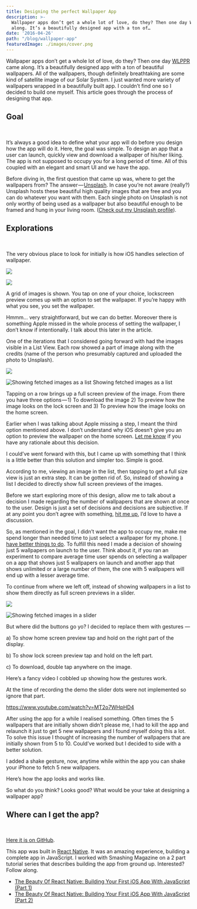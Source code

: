 ```yaml
---
title: Designing the perfect Wallpaper App
description: >-
  Wallpaper apps don’t get a whole lot of love, do they? Then one day WLPPR came
  along. It’s a beautifully designed app with a ton of…
date: '2016-04-26'
path: "/blog/wallpaper-app"
featuredImage: ./images/cover.png
---
```


Wallpaper apps don’t get a whole lot of love, do they? Then one day [WLPPR](http://wlppr.co/) came along. It’s a beautifully designed app with a ton of beautiful wallpapers. All of the wallpapers, though definitely breathtaking are some kind of satellite image of our Solar System. I just wanted more variety of wallpapers wrapped in a beautifully built app. I couldn’t find one so I decided to build one myself. This article goes through the process of designing that app.

## Goal
<br/>


It’s always a good idea to define what your app will do before you design how the app will do it. Here, the goal was simple. To design an app that a user can launch, quickly view and download a wallpaper of his/her liking. The app is not supposed to occupy you for a long period of time. All of this coupled with an elegant and smart UI and we have the app.

Before diving in, the first question that came up was, where to get the wallpapers from? The answer — [Unsplash](http://unsplash.com). In case you’re not aware (really?) Unsplash hosts these beautiful high quality images that are free and you can do whatever you want with them. Each single photo on Unsplash is not only worthy of being used as a wallpaper but also beautiful enough to be framed and hung in your living room. ([Check out my Unsplash profile](https://unsplash.com/nashvail)).

## Explorations
<br/>


The very obvious place to look for initially is how iOS handles selection of wallpaper.

![](./images/1.png)

![](./images/2.png)

A grid of images is shown. You tap on one of your choice, lockscreen preview comes up with an option to set the wallpaper. If you’re happy with what you see, you set the wallpaper.

Hmmm… very straightforward, but we can do better. Moreover there is something Apple missed in the whole process of setting the wallpaper, I don’t know if intentionally. I talk about this later in the article.

One of the iterations that I considered going forward with had the images visible in a List View. Each row showed a part of image along with the credits (name of the person who presumably captured and uploaded the photo to Unsplash).

![](./images/3.jpg)

![Showing fetched images as a list](./images/4.png)
Showing fetched images as a list

Tapping on a row brings up a full screen preview of the image. From there you have three options — 1) To download the image 2) To preview how the image looks on the lock screen and 3) To preview how the image looks on the home screen.

Earlier when I was talking about Apple missing a step, I meant the third option mentioned above. I don’t understand why iOS doesn’t give you an option to preview the wallpaper on the home screen. [Let me know](http://twitter.com/NashVail) if you have any rationale about this decision.

I could’ve went forward with this, but I came up with something that I think is a little better than this solution and simpler too. Simple is good.

According to me, viewing an image in the list, then tapping to get a full size view is just an extra step. It can be gotten rid of. So, instead of showing a list I decided to directly show full screen previews of the images.

Before we start exploring more of this design, allow me to talk about a decision I made regarding the number of wallpapers that are shown at once to the user. Design is just a set of decisions and decisions are subjective. If at any point you don’t agree with something, [hit me up](http://twitter.com/NashVail), I’d love to have a discussion.

So, as mentioned in the goal, I didn’t want the app to occupy me, make me spend longer than needed time to just select a wallpaper for my phone. [I have better things to do](https://www.youtube.com/watch?v=04cF1m6Jxu8). To fulfill this need I made a decision of showing just 5 wallpapers on launch to the user. Think about it, if you ran an experiment to compare average time user spends on selecting a wallpaper on a app that shows just 5 wallpapers on launch and another app that shows unlimited or a large number of them, the one with 5 wallpapers will end up with a lesser average time.

To continue from where we left off, instead of showing wallpapers in a list to show them directly as full screen previews in a slider.

![](./images/5.jpg)

![Showing fetched images in a slider](./images/6.png)

But where did the buttons go yo? I decided to replace them with gestures —

a) To show home screen preview tap and hold on the right part of the display.

b) To show lock screen preview tap and hold on the left part.

c) To download, double tap anywhere on the image.

Here’s a fancy video I cobbled up showing how the gestures work.

At the time of recording the demo the slider dots were not implemented so ignore that part.

https://www.youtube.com/watch?v=MT2o7WHpHD4

After using the app for a while I realised something. Often times the 5 wallpapers that are initially shown didn’t please me, I had to kill the app and relaunch it just to get 5 new wallpapers and I found myself doing this a lot. To solve this issue I thought of increasing the number of wallpapers that are initially shown from 5 to 10. Could’ve worked but I decided to side with a better solution.

I added a shake gesture, now, anytime while within the app you can shake your iPhone to fetch 5 new wallpapers.

Here’s how the app looks and works like.

So what do you think? Looks good? What would be your take at designing a wallpaper app?

## Where can I get the app?
<br/>


[Here it is on GitHub](https://github.com/nashvail/SplashWalls). 

This app was built in [React Native](https://facebook.github.io/react-native/). It was an amazing experience, building a complete app in JavaScript. I worked with Smashing Magazine on a 2 part tutorial series that describes building the app from ground up. Interested? Follow along.

*   [The Beauty Of React Native: Building Your First iOS App With JavaScript (Part 1)](https://www.smashingmagazine.com/2016/04/the-beauty-of-react-native-building-your-first-ios-app-with-javascript-part-1/ "Read 'The Beauty Of React Native: Building Your First iOS App With JavaScript (Part 1)'")
*   [The Beauty Of React Native: Building Your First iOS App With JavaScript (Part 2)](https://www.smashingmagazine.com/2016/04/how-to-build-your-first-ios-app-with-javascript/ "Read 'The Beauty Of React Native: Building Your First iOS App With JavaScript (Part 2)'")